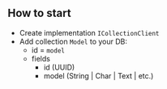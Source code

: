 ## How to start


- Create implementation `ICollectionClient`
- Add collection `Model` to your DB:
  - id = `model`
  - fields
    - id (UUID)
    - model (String | Char | Text | etc.)